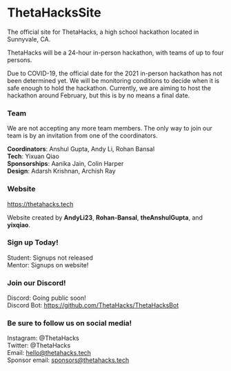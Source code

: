 # ThetaHacksSite
The official site for ThetaHacks, a high school hackathon located in Sunnyvale, CA. 

ThetaHacks will be a 24-hour in-person hackathon, with teams of up to four persons.

Due to COVID-19, the official date for the 2021 in-person hackathon has not been determined yet. We will be monitoring conditions to decide when it is safe enough to hold the hackathon. Currently, we are aiming to host the hackathon around February, but this is by no means a final date.

### Team
We are not accepting any more team members. The only way to join our team is by an invitation from one of the coordinators.

<strong>Coordinators</strong>: Anshul Gupta, Andy Li, Rohan Bansal<br>
<strong>Tech</strong>: Yixuan Qiao<br>
<strong>Sponsorships</strong>: Aanika Jain, Colin Harper<br>
<strong>Design</strong>: Adarsh Krishnan, Archish Ray<br>


### Website
https://thetahacks.tech

Website created by **AndyLi23**, **Rohan-Bansal**, **theAnshulGupta**, and **yixqiao**.

### Sign up Today!
Student: Signups not released  
Mentor: Signups on website!

### Join our Discord!
Discord: Going public soon!  
Discord Bot: https://github.com/ThetaHacks/ThetaHacksBot  

### Be sure to follow us on social media!
Instagram: @ThetaHacks  
Twitter: @ThetaHacks  
Email: hello@thetahacks.tech
<br>
Sponsor email: sponsors@thetahacks.tech
